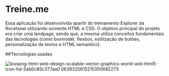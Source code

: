 # Treine.me
Essa aplicação foi desenvolvida apartir do treinamento Explorer da Rocetseat utilizando somente HTML e CSS. O objetivo principal do projeto era criar uma landpage, sendo que, a mesma utiliza conceitos fundamentais das tecnologias (como boxmodel, flexbox, estilização de butões, personalização de textos e HTML semantico).   

##Tecnologias usadas

![kisspng-html-web-design-scalable-vector-graphics-world-wid-html5-icon-hd-5ab0c85c377aa0 0639325615215350682273](https://user-images.githubusercontent.com/51891308/186673859-dcf888ea-df66-41eb-a895-c9c101560949.png)
